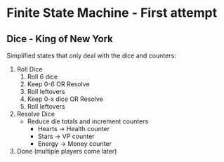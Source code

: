 # Finite State Machine - First attempt
## Dice - King of New York
Simplified states that only deal with the dice and counters:
1. Roll Dice
    1. Roll 6 dice
    2. Keep 0-6 OR Resolve
    3. Roll leftovers
    4. Keep 0-x dice OR Resolve
    5. Roll leftovers
2. Resolve Dice
    - Reduce die totals and increment counters
        - Hearts -> Health counter
        - Stars -> VP counter
        - Energy -> Money counter
3. Done (multiple players come later)